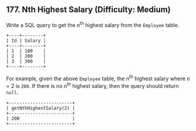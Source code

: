 ## 177. Nth Highest Salary (Difficulty: Medium)

Write a SQL query to get the *n*<sup>th</sup> highest salary from the `Employee` table.
```
+----+--------+
| Id | Salary |
+----+--------+
| 1  | 100    |
| 2  | 200    |
| 3  | 300    |
+----+--------+
```

For example, given the above `Employee` table, the *n*<sup>th</sup> highest salary where *n* = 2 is `200`. If there is no *n*<sup>th</sup> highest salary, then the query should return `null`.
```
+------------------------+
| getNthHighestSalary(2) |
+------------------------+
| 200                    |
+------------------------+
```
